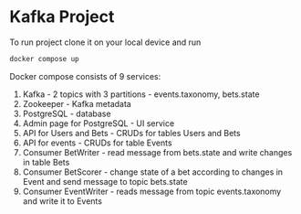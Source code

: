 # Kafka Project
To run project clone it on your local device and run

```bash
docker compose up
```

Docker compose consists of 9 services:
1. Kafka - 2 topics with 3 partitions - events.taxonomy, bets.state
2. Zookeeper - Kafka metadata
3. PostgreSQL - database
4. Admin page for PostgreSQL - UI service
5. API for Users and Bets - CRUDs for tables Users and Bets
6. API for events - CRUDs for table Events
7. Consumer BetWriter - read message from bets.state and write changes in table Bets
8. Consumer BetScorer - change state of a bet according to changes in Event and send message to topic bets.state 
9. Consumer EventWriter - reads message from topic events.taxonomy and write it to Events
